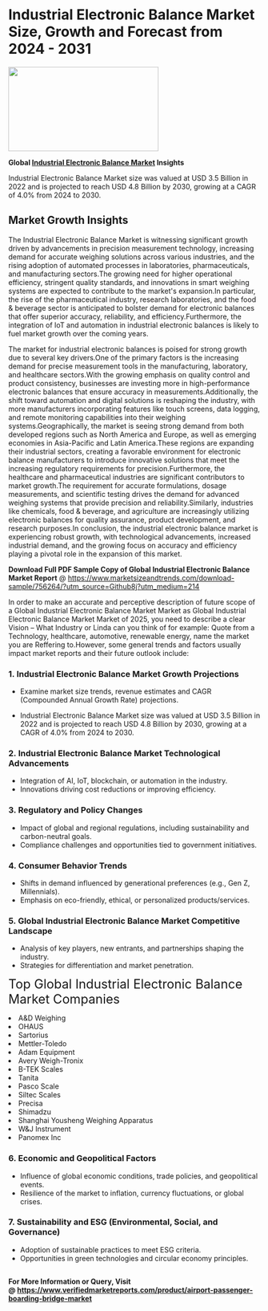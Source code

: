 <H1>Industrial Electronic Balance Market Size, Growth and Forecast from 2024 - 2031</H1><img class="aligncenter size-medium wp-image-584254" src="https://thirdeyenews.in/wp-content/uploads/2024/09/Global-Market-Research-300x168.jpeg" alt="" width="300" height="168" /><p><strong>Global&nbsp;<a href="https://www.marketsizeandtrends.com/download-sample/756264/?utm_source=Github8j?utm_medium=214">Industrial Electronic Balance Market</a> Insights</strong></p><p>Industrial Electronic Balance Market size was valued at USD 3.5 Billion in 2022 and is projected to reach USD 4.8 Billion by 2030, growing at a CAGR of 4.0% from 2024 to 2030.</p><p><h2>Market Growth Insights</h2> <p>The Industrial Electronic Balance Market is witnessing significant growth driven by advancements in precision measurement technology, increasing demand for accurate weighing solutions across various industries, and the rising adoption of automated processes in laboratories, pharmaceuticals, and manufacturing sectors.The growing need for higher operational efficiency, stringent quality standards, and innovations in smart weighing systems are expected to contribute to the market's expansion.In particular, the rise of the pharmaceutical industry, research laboratories, and the food & beverage sector is anticipated to bolster demand for electronic balances that offer superior accuracy, reliability, and efficiency.Furthermore, the integration of IoT and automation in industrial electronic balances is likely to fuel market growth over the coming years.</p> <p>The market for industrial electronic balances is poised for strong growth due to several key drivers.One of the primary factors is the increasing demand for precise measurement tools in the manufacturing, laboratory, and healthcare sectors.With the growing emphasis on quality control and product consistency, businesses are investing more in high-performance electronic balances that ensure accuracy in measurements.Additionally, the shift toward automation and digital solutions is reshaping the industry, with more manufacturers incorporating features like touch screens, data logging, and remote monitoring capabilities into their weighing systems.Geographically, the market is seeing strong demand from both developed regions such as North America and Europe, as well as emerging economies in Asia-Pacific and Latin America.These regions are expanding their industrial sectors, creating a favorable environment for electronic balance manufacturers to introduce innovative solutions that meet the increasing regulatory requirements for precision.Furthermore, the healthcare and pharmaceutical industries are significant contributors to market growth.The requirement for accurate formulations, dosage measurements, and scientific testing drives the demand for advanced weighing systems that provide precision and reliability.Similarly, industries like chemicals, food & beverage, and agriculture are increasingly utilizing electronic balances for quality assurance, product development, and research purposes.In conclusion, the industrial electronic balance market is experiencing robust growth, with technological advancements, increased industrial demand, and the growing focus on accuracy and efficiency playing a pivotal role in the expansion of this market.<p><span class=""><strong>Download Full PDF Sample Copy of Global Industrial Electronic Balance Market Report</strong> @ <a href="https://www.marketsizeandtrends.com/download-sample/756264/?utm_source=Github8j?utm_medium=214" target="_blank">https://www.marketsizeandtrends.com/download-sample/756264/?utm_source=Github8j?utm_medium=214</a></span></p><p>In order to make an accurate and perceptive description of future scope of a Global&nbsp;Industrial Electronic Balance Market Market as Global&nbsp;Industrial Electronic Balance Market Market of 2025, you need to describe a clear Vision &ndash; What Industry or Linda can you think of for example: Quote from a Technology, healthcare, automotive, renewable energy, name the market you are Reffering to.However, some general trends and factors usually impact market reports and their future outlook include:</p><h3>1.&nbsp;<strong>Industrial Electronic Balance Market Growth Projections</strong></h3><ul><li>Examine market size trends, revenue estimates and CAGR (Compounded Annual Growth Rate) projections.</li><li><p>Industrial Electronic Balance Market size was valued at USD 3.5 Billion in 2022 and is projected to reach USD 4.8 Billion by 2030, growing at a CAGR of 4.0% from 2024 to 2030.</p></li></ul><h3>2.&nbsp;<strong>Industrial Electronic Balance Market Technological Advancements</strong></h3><ul><li>Integration of AI, IoT, blockchain, or automation in the industry.</li><li>Innovations driving cost reductions or improving efficiency.</li></ul><h3>3.&nbsp;<strong>Regulatory and Policy Changes</strong></h3><ul><li>Impact of global and regional regulations, including sustainability and carbon-neutral goals.</li><li>Compliance challenges and opportunities tied to government initiatives.</li></ul><h3>4.&nbsp;<strong>Consumer Behavior Trends</strong></h3><ul><li>Shifts in demand influenced by generational preferences (e.g., Gen Z, Millennials).</li><li>Emphasis on eco-friendly, ethical, or personalized products/services.</li></ul><h3>5.&nbsp;<strong>Global Industrial Electronic Balance Market Competitive Landscape</strong></h3><ul><li>Analysis of key players, new entrants, and partnerships shaping the industry.</li><li>Strategies for differentiation and market penetration.</li></ul><p data-pm-slice="1 1 []"><span style="color: inherit; font-family: inherit; font-size: 25px;">Top Global Industrial Electronic Balance Market Companies</span></p><div class="" data-test-id=""><p><li>A&D Weighing</li><li> OHAUS</li><li> Sartorius</li><li> Mettler-Toledo</li><li> Adam Equipment</li><li> Avery Weigh-Tronix</li><li> B-TEK Scales</li><li> Tanita</li><li> Pasco Scale</li><li> Siltec Scales</li><li> Precisa</li><li> Shimadzu</li><li> Shanghai Yousheng Weighing Apparatus</li><li> W&J Instrument</li><li> Panomex Inc</li></p></div><h3>6.&nbsp;<strong>Economic and Geopolitical Factors</strong></h3><ul><li>Influence of global economic conditions, trade policies, and geopolitical events.</li><li>Resilience of the market to inflation, currency fluctuations, or global crises.</li></ul><h3>7.&nbsp;<strong>Sustainability and ESG (Environmental, Social, and Governance)</strong></h3><ul><li>Adoption of sustainable practices to meet ESG criteria.</li><li>Opportunities in green technologies and circular economy principles.</li></ul><h2><strong style="font-size: 14px;">For More Information or Query, Visit @&nbsp;</strong><a style="background-color: #ffffff; font-size: 14px;" href="https://www.marketsizeandtrends.com/report/industrial-electronic-balance-market/" target="_blank">https://www.verifiedmarketreports.com/product/airport-passenger-boarding-bridge-market</a></h2>